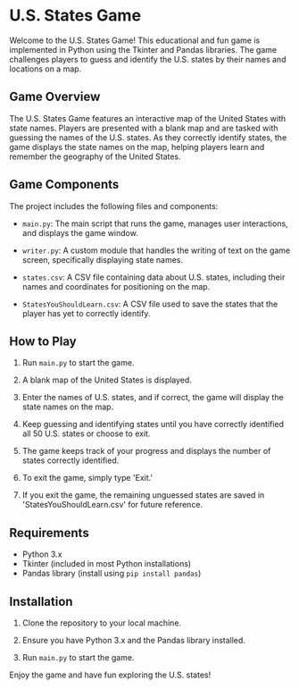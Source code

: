 # U.S. States Game

Welcome to the U.S. States Game! This educational and fun game is implemented in Python using the Tkinter and Pandas libraries. The game challenges players to guess and identify the U.S. states by their names and locations on a map.

## Game Overview

The U.S. States Game features an interactive map of the United States with state names. Players are presented with a blank map and are tasked with guessing the names of the U.S. states. As they correctly identify states, the game displays the state names on the map, helping players learn and remember the geography of the United States.

## Game Components

The project includes the following files and components:

- `main.py`: The main script that runs the game, manages user interactions, and displays the game window.

- `writer.py`: A custom module that handles the writing of text on the game screen, specifically displaying state names.

- `states.csv`: A CSV file containing data about U.S. states, including their names and coordinates for positioning on the map.

- `StatesYouShouldLearn.csv`: A CSV file used to save the states that the player has yet to correctly identify.

## How to Play

1. Run `main.py` to start the game.

2. A blank map of the United States is displayed.

3. Enter the names of U.S. states, and if correct, the game will display the state names on the map.

4. Keep guessing and identifying states until you have correctly identified all 50 U.S. states or choose to exit.

5. The game keeps track of your progress and displays the number of states correctly identified.

6. To exit the game, simply type 'Exit.'

7. If you exit the game, the remaining unguessed states are saved in 'StatesYouShouldLearn.csv' for future reference.

## Requirements

- Python 3.x
- Tkinter (included in most Python installations)
- Pandas library (install using `pip install pandas`)

## Installation

1. Clone the repository to your local machine.

2. Ensure you have Python 3.x and the Pandas library installed.

3. Run `main.py` to start the game.



Enjoy the game and have fun exploring the U.S. states!

